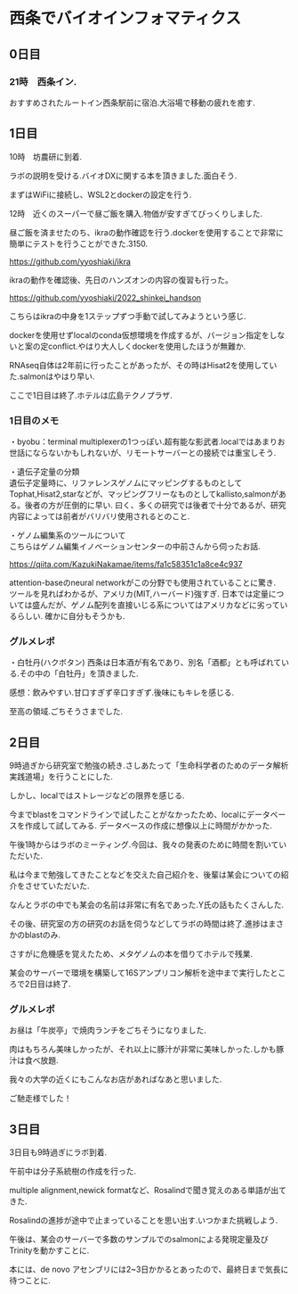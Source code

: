 # 西条でバイオインフォマティクス

## 0日目

### 21時　西条イン.

おすすめされたルートイン西条駅前に宿泊.大浴場で移動の疲れを癒す.

## 1日目

10時　坊農研に到着.

ラボの説明を受ける.バイオDXに関する本を頂きました.面白そう.

まずはWiFiに接続し、WSL2とdockerの設定を行う.

12時　近くのスーパーで昼ご飯を購入.物価が安すぎてびっくりしました.

昼ご飯を済ませたのち、ikraの動作確認を行う.dockerを使用することで非常に簡単にテストを行うことができた.3150.

https://github.com/yyoshiaki/ikra


ikraの動作を確認後、先日のハンズオンの内容の復習も行った。  

https://github.com/yyoshiaki/2022_shinkei_handson  

こちらはikraの中身を1ステップずつ手動で試してみようという感じ.
  
dockerを使用せずlocalのconda仮想環境を作成するが、バージョン指定をしないと案の定conflict.やはり大人しくdockerを使用したほうが無難か. 

RNAseq自体は2年前に行ったことがあったが、その時はHisat2を使用していた.salmonはやはり早い.

ここで1日目は終了.ホテルは広島テクノプラザ.

### 1日目のメモ

・byobu：terminal multiplexerの1つっぽい.超有能な影武者.localではあまりお世話にならないかもしれないが、リモートサーバーとの接続では重宝しそう.

・遺伝子定量の分類  
 遺伝子定量時に、リファレンスゲノムにマッピングするものとしてTophat,Hisat2,starなどが、マッピングフリーなものとしてkallisto,salmonがある。後者の方が圧倒的に早い.
 曰く、多くの研究では後者で十分であるが、研究内容によっては前者がバリバリ使用されるとのこと.

・ゲノム編集系のツールについて  
 こちらはゲノム編集イノベーションセンターの中前さんから伺ったお話.

 https://qiita.com/KazukiNakamae/items/fa1c58351c1a8ce4c937

 attention-baseのneural networkがこの分野でも使用されていることに驚き.  
 ツールを見ればわかるが、アメリカ(MIT,ハーバード)強すぎ.
 日本では定量については盛んだが、ゲノム配列を直接いじる系についてはアメリカなどに劣っているらしい.
 確かに自分もそうかも.

### グルメレポ

・白牡丹(ハクボタン)
  西条は日本酒が有名であり、別名「酒都」とも呼ばれている.その中の「白牡丹」を頂きました.
  
  
  感想：飲みやすい.甘口すぎず辛口すぎず.後味にもキレを感じる.  

  至高の領域.ごちそうさまでした.

## 2日目

9時過ぎから研究室で勉強の続き.さしあたって「生命科学者のためのデータ解析実践道場」を行うことにした.

しかし、localではストレージなどの限界を感じる.

今までblastをコマンドラインで試したことがなかったため、localにデータベースを作成して試してみる.
データベースの作成に想像以上に時間がかかった.

午後1時からはラボのミーティング.今回は、我々の発表のために時間を割いていただいた.

私は今まで勉強してきたことなどを交えた自己紹介を、後輩は某会についての紹介をさせていただいた.

なんとラボの中でも某会の名前は非常に有名であった.Y氏の話もたくさんした.

その後、研究室の方の研究のお話を伺うなどしてラボの時間は終了.進捗はまさかのblastのみ.

さすがに危機感を覚えたため、メタゲノムの本を借りてホテルで残業.

某会のサーバーで環境を構築して16Sアンプリコン解析を途中まで実行したところで2日目は終了.

### グルメレポ

お昼は「牛炭亭」で焼肉ランチをごちそうになりました.

肉はもちろん美味しかったが、それ以上に豚汁が非常に美味しかった.しかも豚汁は食べ放題.

我々の大学の近くにもこんなお店があればなあと思いました.

ご馳走様でした！


## 3日目

3日目も9時過ぎにラボ到着.

午前中は分子系統樹の作成を行った.

multiple alignment,newick formatなど、Rosalindで聞き覚えのある単語が出てきた.

Rosalindの進捗が途中で止まっていることを思い出す.いつかまた挑戦しよう.

午後は、某会のサーバーで多数のサンプルでのsalmonによる発現定量及びTrinityを動かすことに.

本には、de novo アセンブリには2~3日かかるとあったので、最終日まで気長に待つことに.

